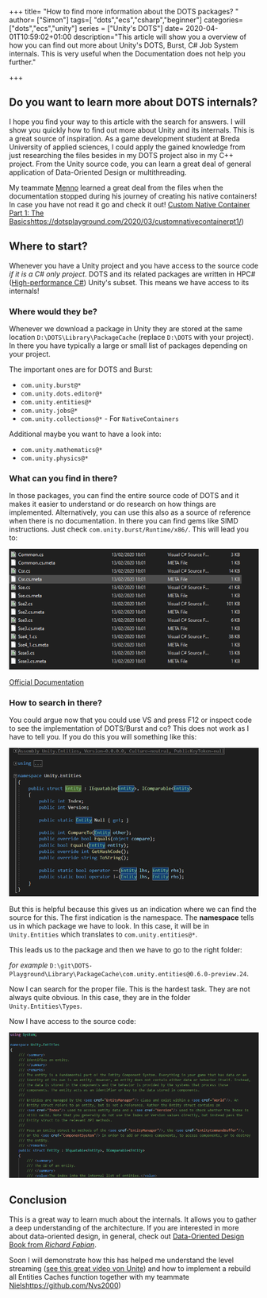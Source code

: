 +++
title= "How to find more information about the DOTS packages? "
author= ["Simon"]
tags=[ "dots","ecs","csharp","beginner"]
categories=["dots","ecs","unity"]
series = ["Unity's DOTS"]
date= 2020-04-01T10:59:02+01:00
description="This article will show you a overview of how you can find out more about Unity's DOTS, Burst, C# Job System internals. This is very useful when the Documentation does not help you further."

+++

## Do you want to learn more about DOTS internals?
I hope you find your way to this article with the search for answers. I will show you quickly how to find out more about Unity and its internals. This is a great source of inspiration. As a game development student at Breda University of applied sciences, I could apply the gained knowledge from just researching the files besides in my DOTS project also in my C++ project. From the Unity source code, you can learn a great deal of general application of Data-Oriented Design or multithreading.

My teammate [Menno](https://www.mennomarkus.com/) learned a great deal from the files when the documentation stopped during his journey of creating his native containers! In case you have not read it go and check it out! [Custom Native Container Part 1: The Basics](https://dotsplayground.com/2020/03/customnativecontainerpt1/)https://dotsplayground.com/2020/03/customnativecontainerpt1/)



## Where to start?

Whenever you have a Unity project and you have access to the source code *if it is a C# only project*. DOTS and its related packages are written in HPC# ([High-performance C#](https://blogs.unity3d.com/2019/02/26/on-dots-c-c/)) Unity's subset. This means we have access to its internals!

### Where would they be? 

Whenever we download a package in Unity they are stored at the same location `D:\DOTS\Library\PackageCache` (replace `D:\DOTS` with your project). In there you have typically a large or small list of packages depending on your project.

The important ones are for DOTS and Burst:

- `com.unity.burst@*`
- `com.unity.dots.editor@*`
- `com.unity.entities@*`
- `com.unity.jobs@*`
- `com.unity.collections@*` - For `NativeContainers`

Additional maybe you want to have a look into:

- `com.unity.mathematics@*`
- `com.unity.physics@*`



### What can you find in there?

In those packages, you can find the entire source code of DOTS and it makes it easier to understand or do research on how things are implemented. Alternatively, you can use this also as a source of reference when there is no documentation.
In there you can find gems like SIMD instructions. Just check `com.unity.burst/Runtime/x86/`. This will lead you to:

![image-20200401221904286](/howto/simd.png)

[Official Documentation]( https://docs.unity3d.com/Packages/com.unity.burst@1.3/api/Unity.Burst.Intrinsics.X86.Sse.html)

### How to search in there?

You could argue now that you could use VS and press F12 or inspect code to see the implementation of DOTS/Burst and co? This does not work as I have to tell you. If you do this you will something like this:

![image-20200401223459115](/howto/entity.png)

But this is helpful because this gives us an indication where we can find the source for this. The first indication is the namespace. The **namespace**  tells us in which package we have to look. In this case, it will be in `Unity.Entities` which translates to `com.unity.entities@*`.

This leads us to the package and then we have to go to the right folder: 

*for example* `D:\git\DOTS-Playground\Library\PackageCache\com.unity.entities@0.6.0-preview.24`. 

Now I can search for the proper file. This is the hardest task. They are not always quite obvious. 
In this case, they are in the folder `Unity.Entities\Types`. 

Now I have access to the source code:

![image-20200401223748995](/howto/entity_source.png)



## Conclusion

This is a great way to learn much about the internals. It allows you to gather a deep understanding of the architecture. If you are interested in more about data-oriented design, in general, check out [Data-Oriented Design Book from *Richard Fabian*](http://www.dataorienteddesign.com/dodmain/).

Soon I will demonstrate how this has helped me understand the level streaming ([see this great video von Unite](https://www.youtube.com/watch?v=9MuC3Kp6OBU)) and how to implement a rebuild all Entities Caches function together with my teammate [Niels](https://github.com/Nvs2000)https://github.com/Nvs2000)